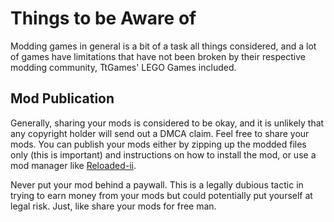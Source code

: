 # Things to be Aware of
Modding games in general is a bit of a task all things considered, and a lot of games have limitations that have not been broken by their respective modding community, TtGames' LEGO Games included.

## Mod Publication
Generally, sharing your mods is considered to be okay, and it is unlikely that any copyright holder will send out a DMCA claim. Feel free to share your mods. You can publish your mods either by zipping up the modded files only (this is important) and instructions on how to install the mod, or use a mod manager like [Reloaded-ii](https://github.com/Reloaded-Project/Reloaded-II).

Never put your mod behind a paywall. This is a legally dubious tactic in trying to earn money from your mods but could potentially put yourself at legal risk. Just, like share your mods for free man.